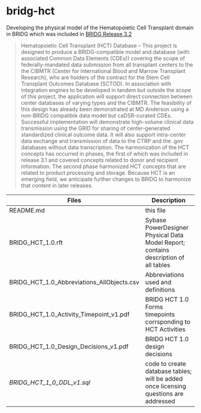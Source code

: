 # bridg-hct
Developing the physical model of the Hematopoietic Cell Transplant domain in BRIDG which was included in [BRIDG Release 3.2](http://bridgmodel.nci.nih.gov/news-folder/bridg-release-3.1)<p/>
>Hematopoietic Cell Transplant (HCT) Database – This project is designed to produce a BRIDG-compatible model and database (with associated Common Data Elements (CDEs)) covering the scope of federally-mandated data submission from all transplant centers to the the CIBMTR (Center for International Blood and Marrow Transplant Research), who are holders of the contract for the Stem Cell Transplant Outcomes Database (SCTOD). In association with integration engines to be developed in tandem but outside the scope of this project, the application will support direct connection between center databases of varying types and the CIBMTR. The feasibility of this design has already been demonstrated at MD Anderson using a non-BRIDG compatible data model but caDSR-curated CDEs. Successful implementation will demonstrate high-volume clinical data transmission using the GRID for sharing of center-generated standardized clinical outcome data. It will also support intra-center data exchange and transmission of data to the CTRP and the .gov databases without data transcription. The harmonization of the HCT concepts has occurred in phases, the first of which was included in release 3.1 and covered concepts related to donor and recipient information. The second phase harmonized HCT concepts that are related to product processing and storage. Because HCT is an emerging field, we anticipate further changes to BRIDG to harmonize that content in later releases.

Files | Description
----- | -----------
README.md |  this file
BRIDG_HCT_1.0.rft | Sybase PowerDesigner Physical Data Model Report; contains description of all tables
BRIDG_HCT_1.0_Abbreviations_AllObjects.csv |  Abbreviations used and definitions
BRIDG_HCT_1.0_Activity_Timepoint_v1.pdf | BRIDG HCT 1.0 Forms timepoints corrsponding to HCT Activities
BRIDG_HCT_1.0_Design_Decisions_v1.pdf | BRIDG HCT 1.0 design decisions
<i>BRIDG_HCT_1_0_DDL_v1.sql</i> | code to create database tables; will be added once licensing questions are addressed


